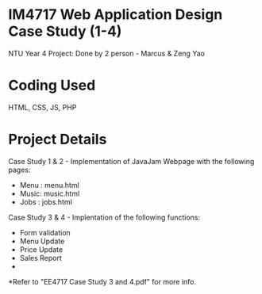 # IM4717 Web Application Design Case Study (1-4)
NTU Year 4 Project: Done by 2 person - Marcus & Zeng Yao

# Coding Used
HTML, CSS, JS, PHP

# Project Details
Case Study 1 & 2 - Implementation of JavaJam Webpage with the following pages:
- Menu : menu.html
- Music: music.html
- Jobs : jobs.html

Case Study 3 & 4 - Implentation of the following functions:
- Form validation
- Menu Update
- Price Update
- Sales Report
- 
*Refer to "EE4717 Case Study 3 and 4.pdf" for more info.
